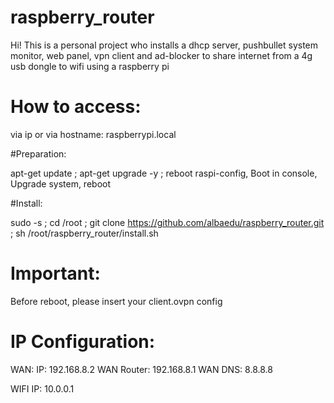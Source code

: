 # raspberry_router

Hi! This is a personal project who installs a dhcp server, pushbullet system monitor, web panel, vpn client and ad-blocker to share internet from a 4g usb dongle to wifi using a raspberry pi

# How to access:
via ip or via hostname: raspberrypi.local

#Preparation:

apt-get update ; apt-get upgrade -y ; reboot
raspi-config, Boot in console, Upgrade system, reboot

#Install:

sudo -s ; cd /root ; git clone https://github.com/albaedu/raspberry_router.git ; sh /root/raspberry_router/install.sh

# Important:

Before reboot, please insert your client.ovpn config

# IP Configuration:

WAN: IP: 192.168.8.2
WAN Router: 192.168.8.1
WAN DNS: 8.8.8.8

WIFI IP: 10.0.0.1
